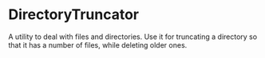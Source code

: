 DirectoryTruncator
==================

A utility to deal with files and directories. Use it for truncating a directory so that it has a number of files, while deleting older ones. 